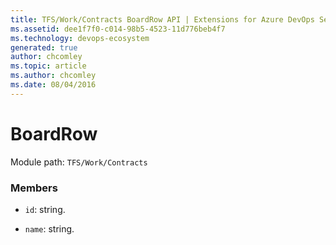```yaml
---
title: TFS/Work/Contracts BoardRow API | Extensions for Azure DevOps Services
ms.assetid: dee1f7f0-c014-98b5-4523-11d776beb4f7
ms.technology: devops-ecosystem
generated: true
author: chcomley
ms.topic: article
ms.author: chcomley
ms.date: 08/04/2016
---
```


# BoardRow

Module path: `TFS/Work/Contracts`


### Members

* `id`: string. 

* `name`: string. 

